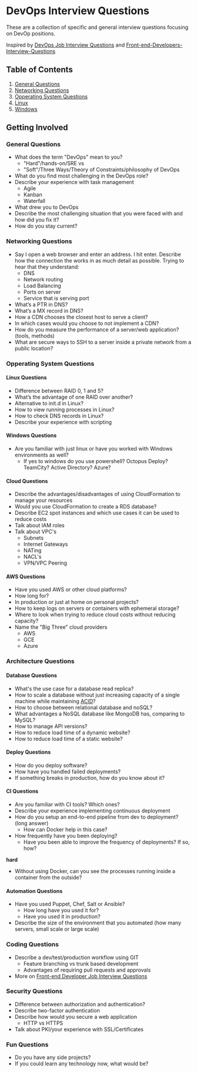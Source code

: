 # DevOps Interview Questions

These are a collection of specific and general interview questions focusing on DevOp positions.

Inspired by [DevOps Job Interview Questions](https://github.com/spikenode/DevOps-Interview-Questions) and [Front-end-Developers-Interview-Questions](https://github.com/h5bp/Front-end-Developer-Interview-Questions)

## Table of Contents

 1. [General Questions](#general-questions)
 1. [Networking Questions](#networking-questions)
 1. [Opperating System Questions](#opperating-system-questions)
 2. [Linux](#linux-questions)
 2. [Windows](#windows-questions)

## Getting Involved

### General Questions

* What does the term "DevOps" mean to you?
  * "Hard"/hands-on/SRE vs
  * "Soft"/Three Ways/Theory of Constraints/philosophy of DevOps
* What do you find most challenging in the DevOps role?
* Describe your experience with task management
  * Agile
  * Kanban
  * Waterfall
* What drew you to DevOps
* Describe the most challenging situation that you were faced with and how did you fix it?
* How do you stay current?

### Networking Questions

* Say I open a web browser and enter an address. I hit enter. Describe how the connection the works in as much detail as possible. Trying to hear that they understand:
  * DNS
  * Network routing
  * Load Balancing
  * Ports on server
  * Service that is serving port
* What’s a PTR in DNS?
* What’s a MX record in DNS?
* How a CDN chooses the closest host to serve a client?
* In which cases would you choose to not implement a CDN?
* How do you measure the performance of a server/web application? (tools, methods)
* What are secure ways to SSH to a server inside a private network from a public location?

### Opperating System Questions

#### Linux Questions

* Difference between RAID 0, 1 and 5?
* What’s the advantage of one RAID over another?
* Alternative to init.d in Linux?
* How to view running processes in Linux?
* How to check DNS records in Linux?
* Describe your experience with scripting

#### Windows Questions

* Are you familiar with just linux or have you worked with Windows environments as well?
  * If yes to windows do you use powershell? Octopus Deploy? TeamCity? Active Directory? Azure?

#### Cloud Questions

* Describe the advantages/disadvantages of using CloudFormation to manage your resources
* Would you use CloudFormation to create a RDS database?
* Describe EC2 spot instances and which use cases it can be used to reduce costs
* Talk about IAM roles
* Talk about VPC's
  * Subnets
  * Internet Gateways
  * NATing
  * NACL's
  * VPN/VPC Peering
  
#### AWS Questions

  * Have you used AWS or other cloud platforms?
  * How long for?
  * In production or just at home on personal projects?
* How to keep logs on servers or containers with ephemeral storage?
* Where to look when trying to reduce cloud costs without reducing capacity?
* Name the "Big Three" cloud providers
  * AWS
  * GCE
  * Azure

### Architecture Questions

#### Database Questions

* What's the use case for a database read replica?
* How to scale a database without just increasing capacity of a single machine while maintaining [ACID](http://en.wikipedia.org/wiki/ACID)?
* How to choose between relational database and noSQL?
* What advantages a NoSQL database like MongoDB has, comparing to MySQL?
* How to manage API versions?
* How to reduce load time of a dynamic website?
* How to reduce load time of a static website?

#### Deploy Questions

* How do you deploy software? 
* How have you handled failed deployments?
* If something breaks in production, how do you know about it?

#### CI Questions

* Are you familiar with CI tools? Which ones?
* Describe your experience implementing continuous deployment
* How do you setup an end-to-end pipeline from dev to deployment? (long answer)
  * How can Docker help in this case?
* How frequently have you been deploying?
  * Have you been able to improve the frequency of deployments? If so, how?

**hard** 
* Without using Docker, can you see the processes running inside a container from the outside?

#### Automation Questions

* Have you used Puppet, Chef, Salt or Ansible?
  * How long have you used it for?
  * Have you used it in production?
* Describe the size of the environment that you automated (how many servers, small scale or large scale)

### Coding Questions

* Describe a dev/test/production workflow using GIT
  * Feature branching vs trunk based development
  * Advantages of requiring pull requests and approvals
* More on [Front-end Developer Job Interview Questions](https://github.com/h5bp/Front-end-Developer-Interview-Questions/blob/master/README.md)

### Security Questions

* Difference between authorization and authentication?
* Describe two-factor authentication
* Describe how would you secure a web application
  * HTTP vs HTTPS
* Talk about PKI/your experience with SSL/Certificates

### Fun Questions

* Do you have any side projects?
* If you could learn any technology now, what would be?

